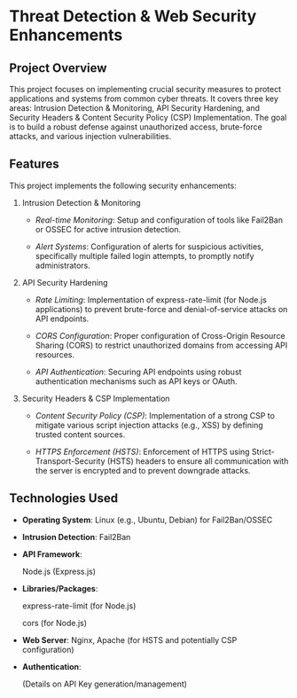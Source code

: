 # Threat Detection & Web Security Enhancements

## Project Overview

This project focuses on implementing crucial security measures to protect applications and systems from common cyber threats. It covers three key areas: Intrusion Detection & Monitoring, API Security Hardening, and Security Headers & Content Security Policy (CSP) Implementation. The goal is to build a robust defense against unauthorized access, brute-force attacks, and various injection vulnerabilities.


## Features

This project implements the following security enhancements:

1. Intrusion Detection & Monitoring

    - *Real-time Monitoring*: Setup and configuration of tools like Fail2Ban or OSSEC for active intrusion detection.

    - *Alert Systems*: Configuration of alerts for suspicious activities, specifically multiple failed login attempts, to promptly notify administrators.

2. API Security Hardening

    - *Rate Limiting*: Implementation of express-rate-limit (for Node.js applications) to prevent brute-force and denial-of-service attacks on API endpoints.

    - *CORS Configuration*: Proper configuration of Cross-Origin Resource Sharing (CORS) to restrict unauthorized domains from accessing API resources.

    - *API Authentication*: Securing API endpoints using robust authentication mechanisms such as API keys or OAuth.

3. Security Headers & CSP Implementation

    - *Content Security Policy (CSP)*: Implementation of a strong CSP to mitigate various script injection attacks (e.g., XSS) by defining trusted content sources.

    - *HTTPS Enforcement (HSTS)*: Enforcement of HTTPS using Strict-Transport-Security (HSTS) headers to ensure all communication with the server is encrypted and to prevent downgrade attacks.

## Technologies Used

- **Operating System**: Linux (e.g., Ubuntu, Debian) for Fail2Ban/OSSEC

- **Intrusion Detection**: Fail2Ban

- **API Framework**:

  Node.js (Express.js) 

- **Libraries/Packages**:

  express-rate-limit (for Node.js)

  cors (for Node.js)

- **Web Server**: Nginx, Apache (for HSTS and potentially CSP configuration)

- **Authentication**:

  (Details on API Key generation/management)

  
